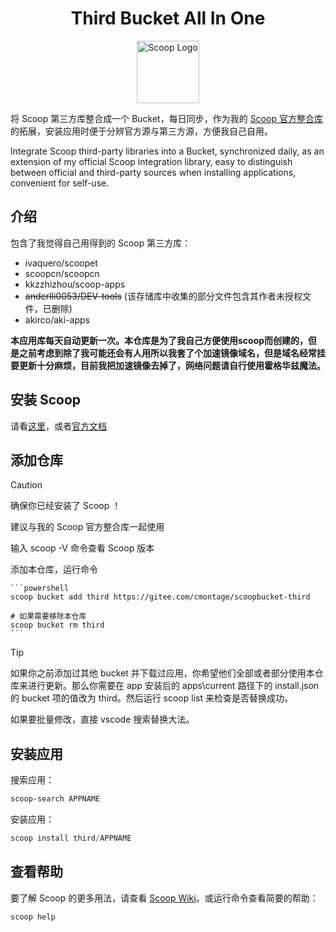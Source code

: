 <h1 align="center">Third Bucket All In One</h1>

<p align="center"><img src="https://gcore.jsdelivr.net/gh/cmontage/scoopbucket@main/bin/scoop.png" width="100" alt="Scoop Logo"></p>

将 Scoop 第三方库整合成一个 Bucket，每日同步，作为我的 [Scoop 官方整合库](https://github.com/cmontage/scoopbucket) 的拓展，安装应用时便于分辨官方源与第三方源，方便我自己自用。

Integrate Scoop third-party libraries into a Bucket, synchronized daily, as an extension of my official Scoop integration library, easy to distinguish between official and third-party sources when installing applications, convenient for self-use.

## 介绍

包含了我觉得自己用得到的 Scoop 第三方库：
- ivaquero/scoopet
- scoopcn/scoopcn
- kkzzhizhou/scoop-apps
- ~~anderlli0053/DEV-tools~~ (该存储库中收集的部分文件包含其作者未授权文件，已删除)
- akirco/aki-apps

**本应用库每天自动更新一次。本仓库是为了我自己方便使用scoop而创建的，但是之前考虑到除了我可能还会有人用所以我套了个加速镜像域名，但是域名经常挂要更新十分麻烦，目前我把加速镜像去掉了，网络问题请自行使用霍格华兹魔法。**

## 安装 Scoop

请看[这里](https://github.com/cmontage/scoopbucket?tab=readme-ov-file#%E5%AE%89%E8%A3%85-scoop)，或者[官方文档](https://github.com/ScoopInstaller/Install#readme)

## 添加仓库

> [!CAUTION]
> 确保你已经安装了 Scoop ！
>
> 建议与我的 Scoop 官方整合库一起使用
>
> 输入 scoop -V 命令查看 Scoop 版本

添加本仓库，运行命令

    ```powershell
    scoop bucket add third https://gitee.com/cmontage/scoopbucket-third

    # 如果需要移除本仓库
    scoop bucket rm third
    ```

> [!TIP] 
>
> 如果你之前添加过其他 bucket 并下载过应用，你希望他们全部或者部分使用本仓库来进行更新。那么你需要在 app 安装后的 apps\current 路径下的 install.json 的 bucket 项的值改为 third。然后运行 scoop list 来检查是否替换成功。
> 
> 如果要批量修改，直接 vscode 搜索替换大法。

## 安装应用

搜索应用：

```powershell
scoop-search APPNAME
```

安装应用：

```powershell
scoop install third/APPNAME
```

## 查看帮助

要了解 Scoop 的更多用法，请查看 [Scoop Wiki](https://github.com/ScoopInstaller/Scoop/wiki)。或运行命令查看简要的帮助：

```powershell
scoop help
```
